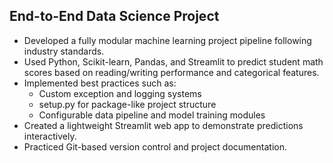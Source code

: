 ## End-to-End Data Science Project
* Developed a fully modular machine learning project pipeline following industry standards.
* Used Python, Scikit-learn, Pandas, and Streamlit to predict student math scores based on reading/writing performance and categorical features.
* Implemented best practices such as:
  * Custom exception and logging systems
  * setup.py for package-like project structure
  * Configurable data pipeline and model training modules
* Created a lightweight Streamlit web app to demonstrate predictions interactively.
* Practiced Git-based version control and project documentation.
